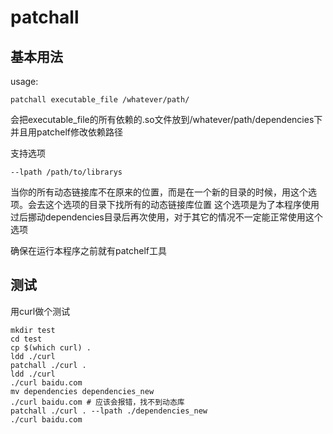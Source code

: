 # patchall
## 基本用法
usage: 
```
patchall executable_file /whatever/path/
```
会把executable_file的所有依赖的.so文件放到/whatever/path/dependencies下并且用patchelf修改依赖路径

支持选项 
```
--lpath /path/to/librarys
```
当你的所有动态链接库不在原来的位置，而是在一个新的目录的时候，用这个选项。会去这个选项的目录下找所有的动态链接库位置
这个选项是为了本程序使用过后挪动dependencies目录后再次使用，对于其它的情况不一定能正常使用这个选项

确保在运行本程序之前就有patchelf工具

## 测试
用curl做个测试
```
mkdir test
cd test
cp $(which curl) .
ldd ./curl
patchall ./curl .
ldd ./curl
./curl baidu.com
mv dependencies dependencies_new
./curl baidu.com # 应该会报错，找不到动态库
patchall ./curl . --lpath ./dependencies_new
./curl baidu.com
```